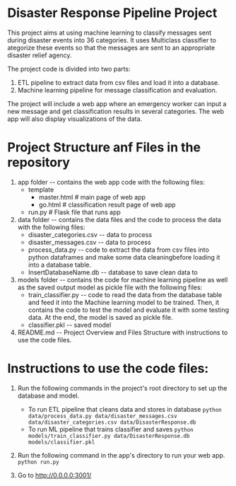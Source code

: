 # Disaster Response Pipeline Project

This project aims at using machine learning to classify messages sent during disaster events into 36 categories. It uses Multiclass classifier to ategorize these events so that the messages are sent to an appropriate disaster relief agency.

The project code is divided into two parts:
1. ETL pipeline to extract data from csv files and load it into a database.
2. Machine learning pipeline for message classification and evaluation.

The project will include a web app where an emergency worker can input a new message and get classification results in several categories. The web app will also display visualizations of the data. 


# Project Structure anf Files in the repository

1. app folder -- contains the web app code with the following files:
    - template
        - master.html # main page of web app
        - go.html # classification result page of web app
    - run.py # Flask file that runs app
2. data folder -- contains the data files and the code to process the data with the following files:
    - disaster_categories.csv -- data to process
    - disaster_messages.csv -- data to process
    - process_data.py -- code to extract the data from csv files into python dataframes and make some data cleaningbefore loading it into a database table.
    - InsertDatabaseName.db -- database to save clean data to
3. models folder -- contains the code for machine learning pipeline as well as the saved output model as pickle file with the following files: 
    - train_classifier.py -- code to read the data from the database table and feed it into the Machine learning model to be trained. Then, it contains the code to                             test the model and evaluate it with some testing data. At the end, the model is saved as pickle file.
    - classifier.pkl -- saved model
4. README.md -- Project Overview and Files Structure with instructions to use the code files.

# Instructions to use the code files:
1. Run the following commands in the project's root directory to set up the database and model.

    - To run ETL pipeline that cleans data and stores in database
        `python data/process_data.py data/disaster_messages.csv data/disaster_categories.csv data/DisasterResponse.db`
    - To run ML pipeline that trains classifier and saves
        `python models/train_classifier.py data/DisasterResponse.db models/classifier.pkl`

2. Run the following command in the app's directory to run your web app.
    `python run.py`

3. Go to http://0.0.0.0:3001/
